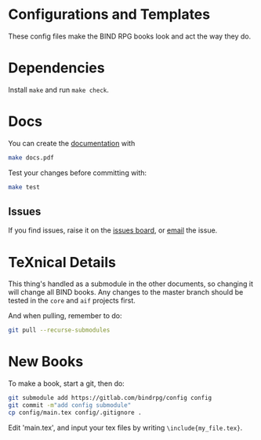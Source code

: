 # Configurations and Templates

These config files make the BIND RPG books look and act the way they do.

# Dependencies

Install `make` and run `make check`.

# Docs

You can create the [documentation][docs] with

```bash
make docs.pdf
```

Test your changes before committing with:

```bash
make test
```

## Issues

If you find issues, raise it on the [issues board][issues board], or [email][issues email] the issue.

# TeXnical Details

This thing's handled as a submodule in the other documents, so changing it will change all BIND books.
Any changes to the master branch should be tested in the `core` and `aif` projects first.

And when pulling, remember to do:

```bash
git pull --recurse-submodules
```

# New Books

To make a book, start a git, then do:

```bash
git submodule add https://gitlab.com/bindrpg/config config
git commit -m"add config submodule"
cp config/main.tex config/.gitignore .
```

Edit 'main.tex', and input your tex files by writing `\include{my_file.tex}`.


[docs]: https://gitlab.com/bindrpg/config/-/jobs/artifacts/master/raw/docs.pdf?job=build
[rules]: https://gitlab.com/bindrpg/config/-/jobs/artifacts/master/raw/rules.pdf?job=build
[markets]: https://gitlab.com/bindrpg/config/-/jobs/artifacts/master/raw/markets.pdf?job=build
[cs]: https://gitlab.com/bindrpg/config/-/jobs/artifacts/master/raw/character_sheets.pdf?job=build
[mini_cs]: https://gitlab.com/bindrpg/config/-/jobs/artifacts/master/raw/cs.pdf?job=build
[issues board]: https://gitlab.com/bindrpg/config/-/issues/
[issues email]: mailto:contact-project+bindrpg-config-16527104-issue-@incoming.gitlab.com
